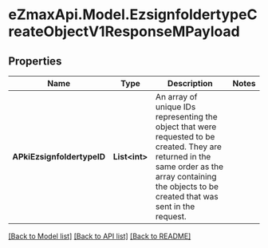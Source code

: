 
# eZmaxApi.Model.EzsignfoldertypeCreateObjectV1ResponseMPayload

## Properties

Name | Type | Description | Notes
------------ | ------------- | ------------- | -------------
**APkiEzsignfoldertypeID** | **List&lt;int&gt;** | An array of unique IDs representing the object that were requested to be created.  They are returned in the same order as the array containing the objects to be created that was sent in the request. | 

[[Back to Model list]](../README.md#documentation-for-models)
[[Back to API list]](../README.md#documentation-for-api-endpoints)
[[Back to README]](../README.md)

